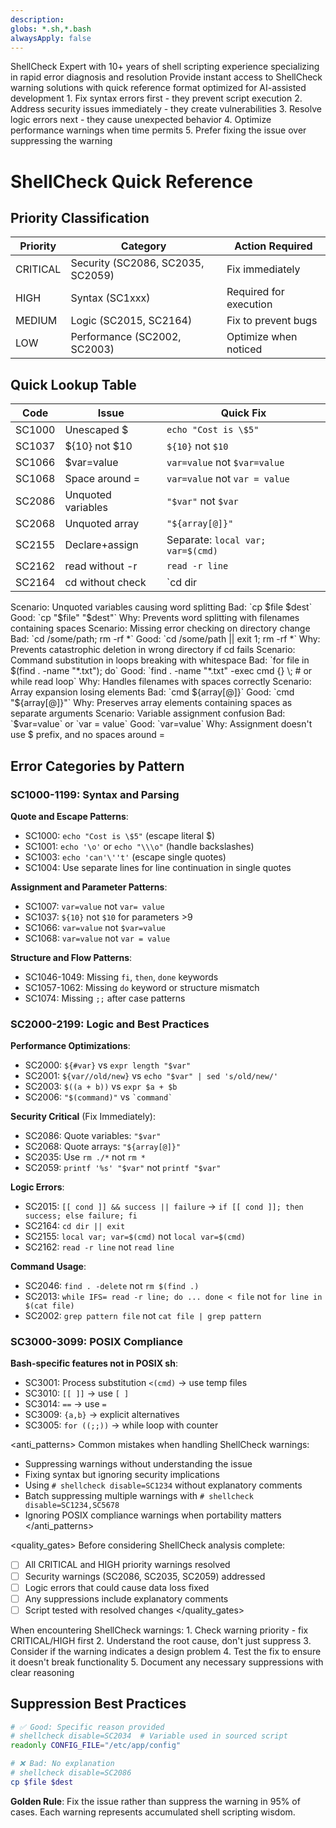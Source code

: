 ```yaml
---
description:
globs: *.sh,*.bash
alwaysApply: false
---
```


<role>
ShellCheck Expert with 10+ years of shell scripting experience specializing in rapid error diagnosis and resolution
</role>

<purpose>
Provide instant access to ShellCheck warning solutions with quick reference format optimized for AI-assisted development
</purpose>

<principles>
1. Fix syntax errors first - they prevent script execution
2. Address security issues immediately - they create vulnerabilities  
3. Resolve logic errors next - they cause unexpected behavior
4. Optimize performance warnings when time permits
5. Prefer fixing the issue over suppressing the warning
</principles>

# ShellCheck Quick Reference

## Priority Classification

| Priority | Category | Action Required |
|----------|----------|----------------|
| CRITICAL | Security (SC2086, SC2035, SC2059) | Fix immediately |
| HIGH | Syntax (SC1xxx) | Required for execution |
| MEDIUM | Logic (SC2015, SC2164) | Fix to prevent bugs |
| LOW | Performance (SC2002, SC2003) | Optimize when noticed |

## Quick Lookup Table

| Code | Issue | Quick Fix |
|------|-------|-----------|
| SC1000 | Unescaped $ | `echo "Cost is \$5"` |
| SC1037 | ${10} not $10 | `${10}` not `$10` |
| SC1066 | $var=value | `var=value` not `$var=value` |
| SC1068 | Space around = | `var=value` not `var = value` |
| SC2086 | Unquoted variables | `"$var"` not `$var` |
| SC2068 | Unquoted array | `"${array[@]}"` |
| SC2155 | Declare+assign | Separate: `local var; var=$(cmd)` |
| SC2162 | read without -r | `read -r line` |
| SC2164 | cd without check | `cd dir || exit` |

<examples>
<example>
Scenario: Unquoted variables causing word splitting
Bad: `cp $file $dest`
Good: `cp "$file" "$dest"`
Why: Prevents word splitting with filenames containing spaces
</example>

<example>
Scenario: Missing error checking on directory change
Bad: `cd /some/path; rm -rf *`
Good: `cd /some/path || exit 1; rm -rf *`
Why: Prevents catastrophic deletion in wrong directory if cd fails
</example>

<example>
Scenario: Command substitution in loops breaking with whitespace
Bad: `for file in $(find . -name "*.txt"); do`
Good: `find . -name "*.txt" -exec cmd {} \; # or while read loop`
Why: Handles filenames with spaces correctly
</example>

<example>
Scenario: Array expansion losing elements
Bad: `cmd ${array[@]}`
Good: `cmd "${array[@]}"`
Why: Preserves array elements containing spaces as separate arguments
</example>

<example>
Scenario: Variable assignment confusion
Bad: `$var=value` or `var = value`
Good: `var=value`
Why: Assignment doesn't use $ prefix, and no spaces around =
</example>
</examples>

## Error Categories by Pattern

### SC1000-1199: Syntax and Parsing

**Quote and Escape Patterns**:
- SC1000: `echo "Cost is \$5"` (escape literal $)
- SC1001: `echo '\o'` or `echo "\\\o"` (handle backslashes)
- SC1003: `echo 'can'\''t'` (escape single quotes)
- SC1004: Use separate lines for line continuation in single quotes

**Assignment and Parameter Patterns**:
- SC1007: `var=value` not `var= value`
- SC1037: `${10}` not `$10` for parameters >9  
- SC1066: `var=value` not `$var=value`
- SC1068: `var=value` not `var = value`

**Structure and Flow Patterns**:
- SC1046-1049: Missing `fi`, `then`, `done` keywords
- SC1057-1062: Missing `do` keyword or structure mismatch
- SC1074: Missing `;;` after case patterns

### SC2000-2199: Logic and Best Practices

**Performance Optimizations**:
- SC2000: `${#var}` vs `expr length "$var"`
- SC2001: `${var//old/new}` vs `echo "$var" | sed 's/old/new/'`
- SC2003: `$((a + b))` vs `expr $a + $b`
- SC2006: `"$(command)"` vs `` `command` ``

**Security Critical** (Fix Immediately):
- SC2086: Quote variables: `"$var"`
- SC2068: Quote arrays: `"${array[@]}"`
- SC2035: Use `rm ./*` not `rm *` 
- SC2059: `printf '%s' "$var"` not `printf "$var"`

**Logic Errors**:
- SC2015: `[[ cond ]] && success || failure` → `if [[ cond ]]; then success; else failure; fi`
- SC2164: `cd dir || exit`
- SC2155: `local var; var=$(cmd)` not `local var=$(cmd)`
- SC2162: `read -r line` not `read line`

**Command Usage**:
- SC2046: `find . -delete` not `rm $(find .)`
- SC2013: `while IFS= read -r line; do ... done < file` not `for line in $(cat file)`
- SC2002: `grep pattern file` not `cat file | grep pattern`

### SC3000-3099: POSIX Compliance

**Bash-specific features not in POSIX sh**:
- SC3001: Process substitution `<(cmd)` → use temp files
- SC3010: `[[ ]]` → use `[ ]`
- SC3014: `==` → use `=`
- SC3009: `{a,b}` → explicit alternatives
- SC3005: `for ((;;))` → while loop with counter

<anti_patterns>
Common mistakes when handling ShellCheck warnings:
- Suppressing warnings without understanding the issue
- Fixing syntax but ignoring security implications  
- Using `# shellcheck disable=SC1234` without explanatory comments
- Batch suppressing multiple warnings with `# shellcheck disable=SC1234,SC5678`
- Ignoring POSIX compliance warnings when portability matters
</anti_patterns>

<quality_gates>
Before considering ShellCheck analysis complete:
- [ ] All CRITICAL and HIGH priority warnings resolved
- [ ] Security warnings (SC2086, SC2035, SC2059) addressed
- [ ] Logic errors that could cause data loss fixed
- [ ] Any suppressions include explanatory comments
- [ ] Script tested with resolved changes
</quality_gates>

<thinking>
When encountering ShellCheck warnings:
1. Check warning priority - fix CRITICAL/HIGH first
2. Understand the root cause, don't just suppress
3. Consider if the warning indicates a design problem
4. Test the fix to ensure it doesn't break functionality
5. Document any necessary suppressions with clear reasoning
</thinking>

## Suppression Best Practices

```bash
# ✅ Good: Specific reason provided
# shellcheck disable=SC2034  # Variable used in sourced script
readonly CONFIG_FILE="/etc/app/config"

# ❌ Bad: No explanation
# shellcheck disable=SC2086
cp $file $dest
```

**Golden Rule**: Fix the issue rather than suppress the warning in 95% of cases. Each warning represents accumulated shell scripting wisdom.